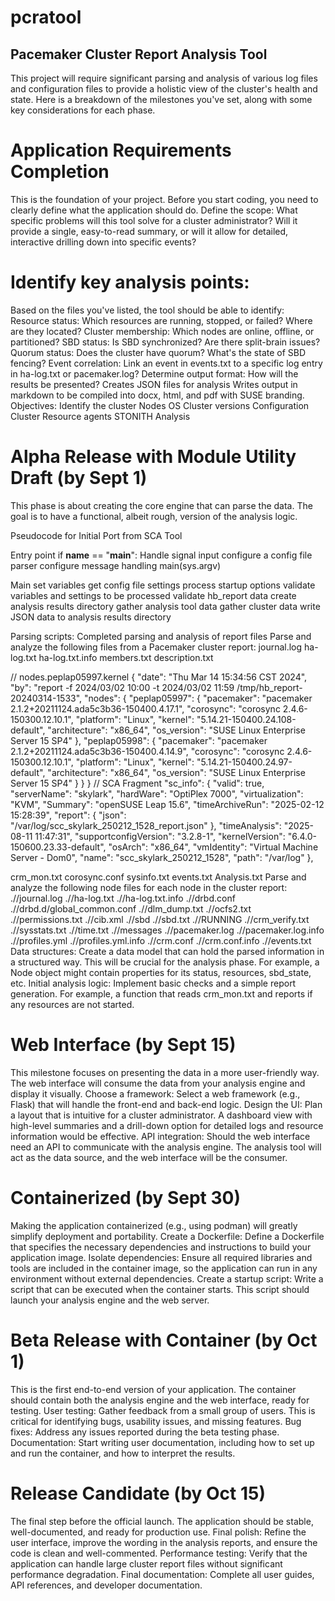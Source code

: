 # pcratool
## Pacemaker Cluster Report Analysis Tool

This project will require significant parsing and analysis of various log files and configuration files to provide a holistic view of the cluster's health and state.
Here is a breakdown of the milestones you've set, along with some key considerations for each phase.

# Application Requirements Completion
This is the foundation of your project. Before you start coding, you need to clearly define what the application should do.
Define the scope: What specific problems will this tool solve for a cluster administrator? Will it provide a single, easy-to-read summary, or will it allow for detailed, interactive drilling down into specific events?

# Identify key analysis points: 
Based on the files you've listed, the tool should be able to identify:
Resource status: Which resources are running, stopped, or failed? Where are they located?
Cluster membership: Which nodes are online, offline, or partitioned?
SBD status: Is SBD synchronized? Are there split-brain issues?
Quorum status: Does the cluster have quorum? What's the state of SBD fencing?
Event correlation: Link an event in events.txt to a specific log entry in ha-log.txt or pacemaker.log?
Determine output format: How will the results be presented? 
Creates JSON files for analysis
Writes output in markdown to be compiled into docx, html, and pdf with SUSE branding.
Objectives:
Identify the cluster
Nodes
OS
Cluster versions
Configuration
Cluster
Resource agents
STONITH
Analysis




# Alpha Release with Module Utility Draft (by Sept 1)
This phase is about creating the core engine that can parse the data. The goal is to have a functional, albeit rough, version of the analysis logic.

Pseudocode for Initial Port from SCA Tool

Entry point
if __name__ == "__main__":
    Handle signal input
    configure a config file parser
    configure message handling
    main(sys.argv)
    
Main
    set variables
    get config file settings
    process startup options
    validate variables and settings to be processed
    validate hb_report data
    create analysis results directory
    gather analysis tool data
    gather cluster data
    write JSON data to analysis results directory


Parsing scripts: Completed parsing and analysis of report files 
Parse and analyze the following files from a Pacemaker cluster report:
journal.log
ha-log.txt
ha-log.txt.info
members.txt
description.txt

// nodes.peplap05997.kernel
 {
   "date": "Thu Mar 14 15:34:56 CST 2024",
   "by": "report -f 2024/03/02 10:00 -t 2024/03/02 11:59 /tmp/hb_report-20240314-1533",
   "nodes": {
       "peplap05997": {
           "pacemaker": "pacemaker 2.1.2+20211124.ada5c3b36-150400.4.17.1",
           "corosync": "corosync 2.4.6-150300.12.10.1",
           "platform": "Linux",
           "kernel": "5.14.21-150400.24.108-default",
           "architecture": "x86_64",
           "os_version": "SUSE Linux Enterprise Server 15 SP4"
       },
       "peplap05998": {
           "pacemaker": "pacemaker 2.1.2+20211124.ada5c3b36-150400.4.14.9",
           "corosync": "corosync 2.4.6-150300.12.10.1",
           "platform": "Linux",
           "kernel": "5.14.21-150400.24.97-default",
           "architecture": "x86_64",
           "os_version": "SUSE Linux Enterprise Server 15 SP4"
       }
   }
}
// SCA Fragment
"sc_info": {
       "valid": true,
       "serverName": "skylark",
       "hardWare": "OptiPlex 7000",
       "virtualization": "KVM",
       "Summary": "openSUSE Leap 15.6",
       "timeArchiveRun": "2025-02-12 15:28:39",
       "report": {
           "json": "/var/log/scc_skylark_250212_1528_report.json"
       },
       "timeAnalysis": "2025-08-11 11:47:31",
       "supportconfigVersion": "3.2.8-1",
       "kernelVersion": "6.4.0-150600.23.33-default",
       "osArch": "x86_64",
       "vmIdentity": "Virtual Machine Server - Dom0",
       "name": "scc_skylark_250212_1528",
       "path": "/var/log"
   },




crm_mon.txt
corosync.conf
sysinfo.txt
events.txt
Analysis.txt
Parse and analyze the following node files for each node in the cluster report:
./<node>/journal.log
./<node>/ha-log.txt
./<node>/ha-log.txt.info
./<node>/drbd.conf
./<node>/drbd.d/global_common.conf
./<node>/dlm_dump.txt
./<node>/ocfs2.txt
./<node>/permissions.txt
./<node>/cib.xml
./<node>/sbd
./<node>/sbd.txt
./<node>/RUNNING
./<node>/crm_verify.txt
./<node>/sysstats.txt
./<node>/time.txt
./<node>/messages
./<node>/pacemaker.log
./<node>/pacemaker.log.info
./<node>/profiles.yml
./<node>/profiles.yml.info
./<node>/crm.conf
./<node>/crm.conf.info
./<node>/events.txt
Data structures: Create a data model that can hold the parsed information in a structured way. This will be crucial for the analysis phase. For example, a Node object might contain properties for its status, resources, sbd_state, etc.
Initial analysis logic: Implement basic checks and a simple report generation. For example, a function that reads crm_mon.txt and reports if any resources are not started.

# Web Interface (by Sept 15)
This milestone focuses on presenting the data in a more user-friendly way. The web interface will consume the data from your analysis engine and display it visually.
Choose a framework: Select a web framework (e.g., Flask) that will handle the front-end and back-end logic.
Design the UI: Plan a layout that is intuitive for a cluster administrator. A dashboard view with high-level summaries and a drill-down option for detailed logs and resource information would be effective.
API integration: Should the web interface need an API to communicate with the analysis engine. The analysis tool will act as the data source, and the web interface will be the consumer.

# Containerized (by Sept 30)
Making the application containerized (e.g., using podman) will greatly simplify deployment and portability.
Create a Dockerfile: Define a Dockerfile that specifies the necessary dependencies and instructions to build your application image.
Isolate dependencies: Ensure all required libraries and tools are included in the container image, so the application can run in any environment without external dependencies.
Create a startup script: Write a script that can be executed when the container starts. This script should launch your analysis engine and the web server.

# Beta Release with Container (by Oct 1)
This is the first end-to-end version of your application. The container should contain both the analysis engine and the web interface, ready for testing.
User testing: Gather feedback from a small group of users. This is critical for identifying bugs, usability issues, and missing features.
Bug fixes: Address any issues reported during the beta testing phase.
Documentation: Start writing user documentation, including how to set up and run the container, and how to interpret the results.

# Release Candidate (by Oct 15)
The final step before the official launch. The application should be stable, well-documented, and ready for production use.
Final polish: Refine the user interface, improve the wording in the analysis reports, and ensure the code is clean and well-commented.
Performance testing: Verify that the application can handle large cluster report files without significant performance degradation.
Final documentation: Complete all user guides, API references, and developer documentation.

